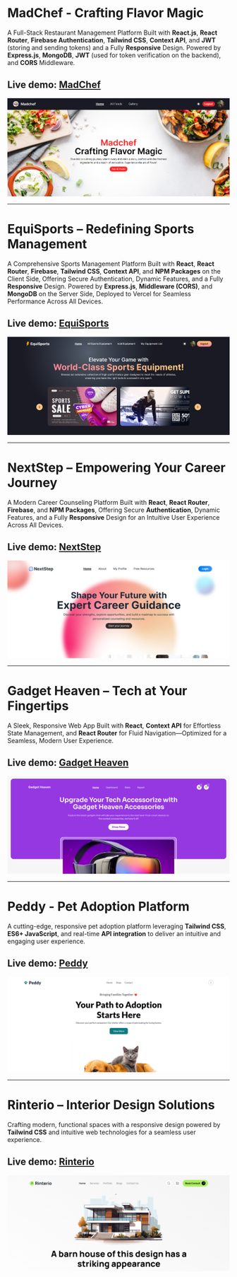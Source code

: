 # MadChef - Crafting Flavor Magic
A Full-Stack Restaurant Management Platform Built with **React.js**, **React Router**, **Firebase Authentication**, **Tailwind CSS**, **Context API**, and **JWT** (storing and sending tokens) and a Fully **Responsive** Design. Powered by **Express.js**, **MongoDB**, **JWT** (used for token verification on the backend), and **CORS** Middleware.
## Live demo: [MadChef](https://madchef-1487d.web.app/)
![Screenshot](thumb-images/madchef.png)

<hr/>

# EquiSports – Redefining Sports Management
A Comprehensive Sports Management Platform Built with **React**, **React Router**, **Firebase**, **Tailwind CSS**, **Context API**, and **NPM Packages** on the Client Side, Offering Secure Authentication, Dynamic Features, and a Fully **Responsive** Design. Powered by **Express.js**, **Middleware (CORS)**, and **MongoDB** on the Server Side, Deployed to Vercel for Seamless Performance Across All Devices.
## Live demo: [EquiSports](https://reliable-beijinho-b77bf7.netlify.app/)
![Screenshot](thumb-images/EquiSports.png)

<hr/>

# NextStep – Empowering Your Career Journey
A Modern Career Counseling Platform Built with **React**, **React Router**, **Firebase**, and **NPM Packages**, Offering Secure **Authentication**, Dynamic Features, and a Fully **Responsive** Design for an Intuitive User Experience Across All Devices.
## Live demo: [NextStep](https://thriving-starlight-762625.netlify.app/)
![Screenshot](thumb-images/nextstep.png)

<hr/>

# Gadget Heaven – Tech at Your Fingertips
A Sleek, Responsive Web App Built with **React**, **Context API** for Effortless State Management, and **React Router** for Fluid Navigation—Optimized for a Seamless, Modern User Experience.
## Live demo: [Gadget Heaven](https://imaginative-semolina-e3f9d0.netlify.app/)
![Screenshot](thumb-images/gadget.png)

<hr/>

# Peddy - Pet Adoption Platform
A cutting-edge, responsive pet adoption platform leveraging **Tailwind CSS**, **ES6+ JavaScript**, and real-time **API integration** to deliver an intuitive and engaging user experience.
## Live demo: [Peddy](https://peddy-a5.netlify.app/)
![Screenshot](thumb-images/peddy.png)

<hr/>

# Rinterio – Interior Design Solutions
Crafting modern, functional spaces with a responsive design powered by **Tailwind CSS** and intuitive web technologies for a seamless user experience.
## Live demo: [Rinterio](https://rinterio-a3.netlify.app/)
![Screenshot](thumb-images/rinterio.png)
